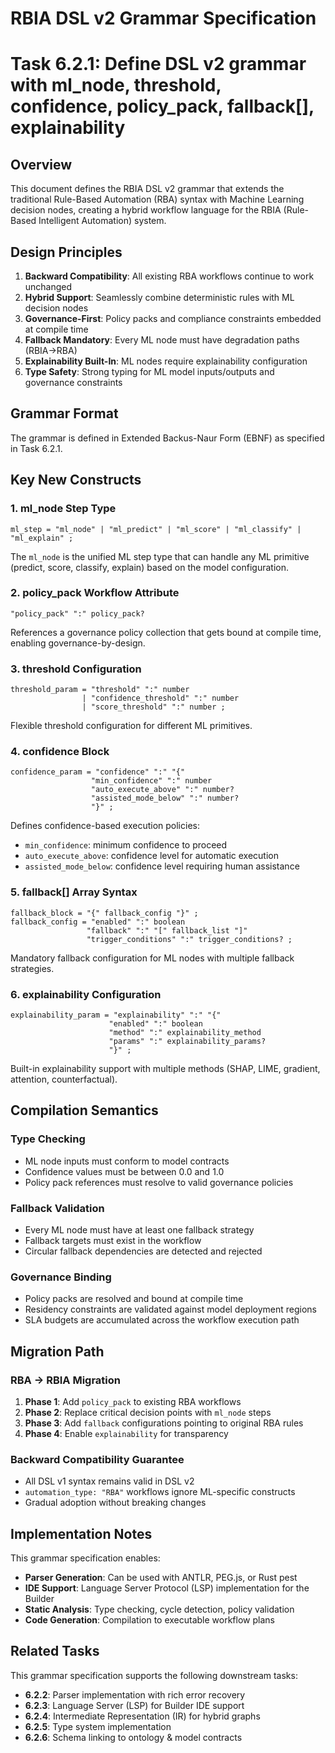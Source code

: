 # RBIA DSL v2 Grammar Specification
# Task 6.2.1: Define DSL v2 grammar with ml_node, threshold, confidence, policy_pack, fallback[], explainability

## Overview

This document defines the RBIA DSL v2 grammar that extends the traditional Rule-Based Automation (RBA) syntax with Machine Learning decision nodes, creating a hybrid workflow language for the RBIA (Rule-Based Intelligent Automation) system.

## Design Principles

1. **Backward Compatibility**: All existing RBA workflows continue to work unchanged
2. **Hybrid Support**: Seamlessly combine deterministic rules with ML decision nodes
3. **Governance-First**: Policy packs and compliance constraints embedded at compile time
4. **Fallback Mandatory**: Every ML node must have degradation paths (RBIA→RBA)
5. **Explainability Built-In**: ML nodes require explainability configuration
6. **Type Safety**: Strong typing for ML model inputs/outputs and governance constraints

## Grammar Format

The grammar is defined in Extended Backus-Naur Form (EBNF) as specified in Task 6.2.1.

## Key New Constructs

### 1. ml_node Step Type
```ebnf
ml_step = "ml_node" | "ml_predict" | "ml_score" | "ml_classify" | "ml_explain" ;
```

The `ml_node` is the unified ML step type that can handle any ML primitive (predict, score, classify, explain) based on the model configuration.

### 2. policy_pack Workflow Attribute
```ebnf
"policy_pack" ":" policy_pack?
```

References a governance policy collection that gets bound at compile time, enabling governance-by-design.

### 3. threshold Configuration
```ebnf
threshold_param = "threshold" ":" number 
                | "confidence_threshold" ":" number
                | "score_threshold" ":" number ;
```

Flexible threshold configuration for different ML primitives.

### 4. confidence Block
```ebnf
confidence_param = "confidence" ":" "{" 
                  "min_confidence" ":" number
                  "auto_execute_above" ":" number?
                  "assisted_mode_below" ":" number?
                  "}" ;
```

Defines confidence-based execution policies:
- `min_confidence`: minimum confidence to proceed
- `auto_execute_above`: confidence level for automatic execution
- `assisted_mode_below`: confidence level requiring human assistance

### 5. fallback[] Array Syntax
```ebnf
fallback_block = "{" fallback_config "}" ;
fallback_config = "enabled" ":" boolean
                 "fallback" ":" "[" fallback_list "]"
                 "trigger_conditions" ":" trigger_conditions? ;
```

Mandatory fallback configuration for ML nodes with multiple fallback strategies.

### 6. explainability Configuration
```ebnf
explainability_param = "explainability" ":" "{" 
                      "enabled" ":" boolean
                      "method" ":" explainability_method
                      "params" ":" explainability_params?
                      "}" ;
```

Built-in explainability support with multiple methods (SHAP, LIME, gradient, attention, counterfactual).

## Compilation Semantics

### Type Checking
- ML node inputs must conform to model contracts
- Confidence values must be between 0.0 and 1.0
- Policy pack references must resolve to valid governance policies

### Fallback Validation
- Every ML node must have at least one fallback strategy
- Fallback targets must exist in the workflow
- Circular fallback dependencies are detected and rejected

### Governance Binding
- Policy packs are resolved and bound at compile time
- Residency constraints are validated against model deployment regions
- SLA budgets are accumulated across the workflow execution path

## Migration Path

### RBA → RBIA Migration
1. **Phase 1**: Add `policy_pack` to existing RBA workflows
2. **Phase 2**: Replace critical decision points with `ml_node` steps
3. **Phase 3**: Add `fallback` configurations pointing to original RBA rules
4. **Phase 4**: Enable `explainability` for transparency

### Backward Compatibility Guarantee
- All DSL v1 syntax remains valid in DSL v2
- `automation_type: "RBA"` workflows ignore ML-specific constructs
- Gradual adoption without breaking changes

## Implementation Notes

This grammar specification enables:
- **Parser Generation**: Can be used with ANTLR, PEG.js, or Rust pest
- **IDE Support**: Language Server Protocol (LSP) implementation for the Builder
- **Static Analysis**: Type checking, cycle detection, policy validation
- **Code Generation**: Compilation to executable workflow plans

## Related Tasks

This grammar specification supports the following downstream tasks:
- **6.2.2**: Parser implementation with rich error recovery
- **6.2.3**: Language Server (LSP) for Builder IDE support
- **6.2.4**: Intermediate Representation (IR) for hybrid graphs
- **6.2.5**: Type system implementation
- **6.2.6**: Schema linking to ontology & model contracts
